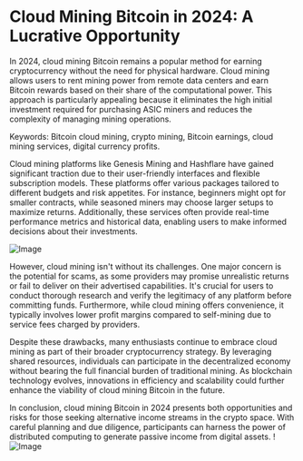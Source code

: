 # Cloud Mining Bitcoin in 2024: A Lucrative Opportunity

In 2024, cloud mining Bitcoin remains a popular method for earning cryptocurrency without the need for physical hardware. Cloud mining allows users to rent mining power from remote data centers and earn Bitcoin rewards based on their share of the computational power. This approach is particularly appealing because it eliminates the high initial investment required for purchasing ASIC miners and reduces the complexity of managing mining operations.

Keywords: Bitcoin cloud mining, crypto mining, Bitcoin earnings, cloud mining services, digital currency profits.

Cloud mining platforms like Genesis Mining and Hashflare have gained significant traction due to their user-friendly interfaces and flexible subscription models. These platforms offer various packages tailored to different budgets and risk appetites. For instance, beginners might opt for smaller contracts, while seasoned miners may choose larger setups to maximize returns. Additionally, these services often provide real-time performance metrics and historical data, enabling users to make informed decisions about their investments.

![Image](https://github.com/user-attachments/assets/590b50a7-4459-4e76-8a31-559aed223621)

However, cloud mining isn't without its challenges. One major concern is the potential for scams, as some providers may promise unrealistic returns or fail to deliver on their advertised capabilities. It's crucial for users to conduct thorough research and verify the legitimacy of any platform before committing funds. Furthermore, while cloud mining offers convenience, it typically involves lower profit margins compared to self-mining due to service fees charged by providers.

Despite these drawbacks, many enthusiasts continue to embrace cloud mining as part of their broader cryptocurrency strategy. By leveraging shared resources, individuals can participate in the decentralized economy without bearing the full financial burden of traditional mining. As blockchain technology evolves, innovations in efficiency and scalability could further enhance the viability of cloud mining Bitcoin in the future.

In conclusion, cloud mining Bitcoin in 2024 presents both opportunities and risks for those seeking alternative income streams in the crypto space. With careful planning and due diligence, participants can harness the power of distributed computing to generate passive income from digital assets. !![Image](https://github.com/user-attachments/assets/590b50a7-4459-4e76-8a31-559aed223621)